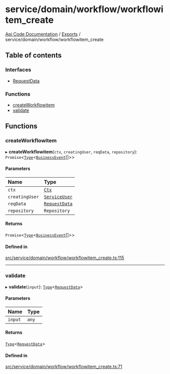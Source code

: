 # service/domain/workflow/workflowitem\_create
 
[Api Code Documentation](../README.md) / [Exports](../modules.md) / service/domain/workflow/workflowitem\_create

## Table of contents

### Interfaces

- [RequestData](../interfaces/service_domain_workflow_workflowitem_create.RequestData.md)

### Functions

- [createWorkflowitem](service_domain_workflow_workflowitem_create.md#createworkflowitem)
- [validate](service_domain_workflow_workflowitem_create.md#validate)

## Functions

### createWorkflowitem

▸ **createWorkflowitem**(`ctx`, `creatingUser`, `reqData`, `repository`): `Promise`<[`Type`](result.md#type)<[`BusinessEvent`](service_domain_business_event.md#businessevent)[]\>\>

#### Parameters

| Name | Type |
| :------ | :------ |
| `ctx` | [`Ctx`](../interfaces/lib_ctx.Ctx.md) |
| `creatingUser` | [`ServiceUser`](../interfaces/service_domain_organization_service_user.ServiceUser.md) |
| `reqData` | [`RequestData`](../interfaces/service_domain_workflow_workflowitem_create.RequestData.md) |
| `repository` | `Repository` |

#### Returns

`Promise`<[`Type`](result.md#type)<[`BusinessEvent`](service_domain_business_event.md#businessevent)[]\>\>

#### Defined in

[src/service/domain/workflow/workflowitem_create.ts:115](https://github.com/openkfw/TruBudget/blob/0804644/api/src/service/domain/workflow/workflowitem_create.ts#L115)

___

### validate

▸ **validate**(`input`): [`Type`](result.md#type)<[`RequestData`](../interfaces/service_domain_workflow_workflowitem_create.RequestData.md)\>

#### Parameters

| Name | Type |
| :------ | :------ |
| `input` | `any` |

#### Returns

[`Type`](result.md#type)<[`RequestData`](../interfaces/service_domain_workflow_workflowitem_create.RequestData.md)\>

#### Defined in

[src/service/domain/workflow/workflowitem_create.ts:71](https://github.com/openkfw/TruBudget/blob/0804644/api/src/service/domain/workflow/workflowitem_create.ts#L71)
